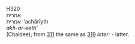 H320  
אחרית  
אַחֲרִיתּ ‎ ‘achărı̂yth  
*akh-ar-eeth‘*  
(Chaldee); from [311](h0311) the same as [319](h0319) *later: -*
latter.  
